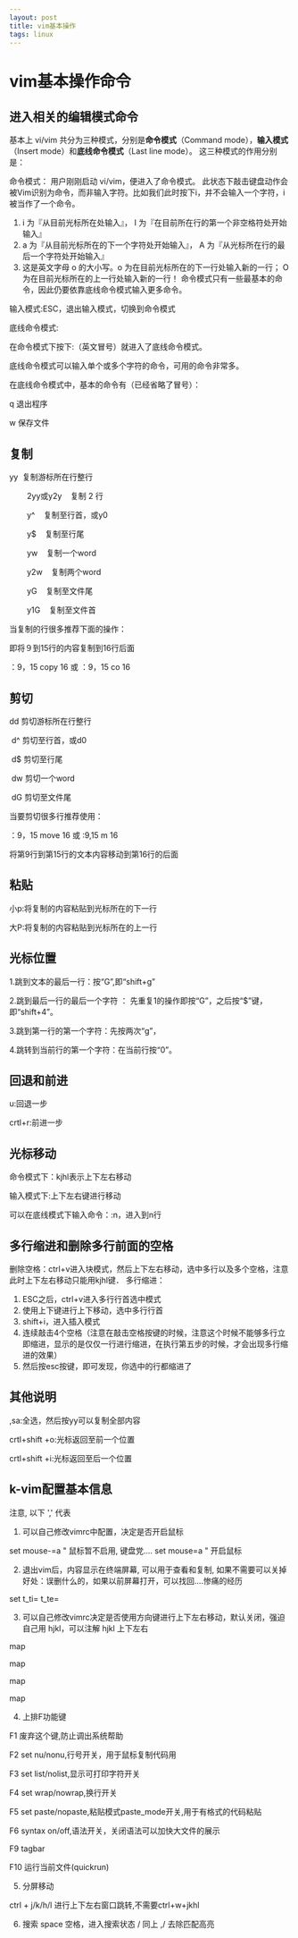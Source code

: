 ```yaml
---
layout: post
title: vim基本操作
tags: linux
---
```

# vim基本操作命令
## 进入相关的编辑模式命令
基本上 vi/vim 共分为三种模式，分别是**命令模式**（Command mode），**输入模式**（Insert mode）和**底线命令模式**（Last line mode）。 这三种模式的作用分别是：

命令模式：
用户刚刚启动 vi/vim，便进入了命令模式。
此状态下敲击键盘动作会被Vim识别为命令，而非输入字符。比如我们此时按下i，并不会输入一个字符，i被当作了一个命令。
1. i 为『从目前光标所在处输入』， I 为『在目前所在行的第一个非空格符处开始输入』
2. a 为『从目前光标所在的下一个字符处开始输入』， A 为『从光标所在行的最后一个字符处开始输入』
3. 这是英文字母 o 的大小写。o 为在目前光标所在的下一行处输入新的一行； O 为在目前光标所在的上一行处输入新的一行！
命令模式只有一些最基本的命令，因此仍要依靠底线命令模式输入更多命令。

输入模式:ESC，退出输入模式，切换到命令模式

底线命令模式:

在命令模式下按下:（英文冒号）就进入了底线命令模式。

底线命令模式可以输入单个或多个字符的命令，可用的命令非常多。

在底线命令模式中，基本的命令有（已经省略了冒号）：

q 退出程序

w 保存文件

## 复制
yy  复制游标所在行整行 

        2yy或y2y    复制 2 行

        y^    复制至行首，或y0

        y$    复制至行尾

        yw    复制一个word

        y2w    复制两个word 

        yG    复制至文件尾

        y1G    复制至文件首

当复制的行很多推荐下面的操作：

即将９到15行的内容复制到16行后面

：9，15 copy 16 或 ：9，15 co 16

## 剪切
 dd    剪切游标所在行整行 

​        d^    剪切至行首，或d0

​        d$    剪切至行尾 

​        dw    剪切一个word 

​        dG    剪切至文件尾

当要剪切很多行推荐使用：

：9，15 move 16  或 :9,15 m 16

将第9行到第15行的文本内容移动到第16行的后面 

## 粘贴
 小p:将复制的内容粘贴到光标所在的下一行 

 大P:将复制的内容粘贴到光标所在的上一行 

## 光标位置
1.跳到文本的最后一行：按“G”,即“shift+g”

2.跳到最后一行的最后一个字符 ： 先重复1的操作即按“G”，之后按“$”键，即“shift+4”。

3.跳到第一行的第一个字符：先按两次“g”，

4.跳转到当前行的第一个字符：在当前行按“0”。

## 回退和前进
u:回退一步

crtl+r:前进一步

## 光标移动
命令模式下：kjhl表示上下左右移动

输入模式下:上下左右键进行移动

可以在底线模式下输入命令：:n，进入到n行

## 多行缩进和删除多行前面的空格
删除空格：ctrl+v进入块模式，然后上下左右移动，选中多行以及多个空格，注意此时上下左右移动只能用kjhl键．
多行缩进：
1. ESC之后，ctrl+v进入多行行首选中模式
2. 使用上下键进行上下移动，选中多行行首
3. shift+i，进入插入模式
4. 连续敲击4个空格（注意在敲击空格按键的时候，注意这个时候不能够多行立即缩进，显示的是仅仅一行进行缩进，在执行第五步的时候，才会出现多行缩进的效果）
5. 然后按esc按键，即可发现，你选中的行都缩进了



## 其他说明
,sa:全选，然后按yy可以复制全部内容

crtl+shift +o:光标返回至前一个位置

crtl+shift +i:光标返回至后一个位置

## k-vim配置基本信息

注意, 以下 ',' 代表<leader>

1. 可以自己修改vimrc中配置，决定是否开启鼠标

set mouse-=a           " 鼠标暂不启用, 键盘党....
set mouse=a            " 开启鼠标

2. 退出vim后，内容显示在终端屏幕, 可以用于查看和复制, 如果不需要可以关掉
   好处：误删什么的，如果以前屏幕打开，可以找回....惨痛的经历

set t_ti= t_te=

3. 可以自己修改vimrc决定是否使用方向键进行上下左右移动，默认关闭，强迫自己用 hjkl，可以注解
hjkl  上下左右

map <Left> <Nop>

map <Right> <Nop>

map <Up> <Nop>

map <Down> <Nop>

4. 上排F功能键

F1 废弃这个键,防止调出系统帮助

F2 set nu/nonu,行号开关，用于鼠标复制代码用

F3 set list/nolist,显示可打印字符开关

F4 set wrap/nowrap,换行开关

F5 set paste/nopaste,粘贴模式paste_mode开关,用于有格式的代码粘贴

F6 syntax on/off,语法开关，关闭语法可以加快大文件的展示

F9 tagbar

F10 运行当前文件(quickrun)

5. 分屏移动

ctrl + j/k/h/l   进行上下左右窗口跳转,不需要ctrl+w+jkhl

6. 搜索
space 空格，进入搜索状态
/       同上
,/      去除匹配高亮
